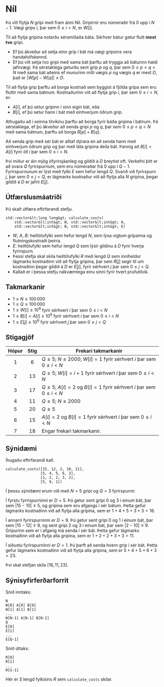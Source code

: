 # Níl

Þú vilt flytja $N$ gripi með fram ánni Níl.
Gripirnir eru númeraðir frá $0$ upp í $N - 1$.
Vægi grips $i$, þar sem $0 \leq i < N$, er $W[i]$.

Til að flytja gripina notarðu sérsmíðaða báta.
Sérhver bátur getur flutt **mest tvo** gripi.

* Ef þú ákveður að setja einn grip í bát má vægi gripsins vera handahófskennd.
* Ef þú vilt setja tvo gripi með sama bát þarftu að tryggja að báturinn haldi jafnvægi.
Þá sérstaklega geturðu sent grip $p$ og $q$, þar sem $0 \leq p < q < N$ með sama bát aðeins ef munurinn milli vægis $p$ og vægis $q$ er mest $D$, það er $|W[p] - W[q]| \leq D$.

Til að flytja grip þarftu að borga kostnað sem byggist á fjölda gripa
sem eru fluttir með sama bátnum.
Kostnaðurinn við að flytja grip $i$, þar sem $0 \leq i < N$, er:

* $A[i]$, ef þú setur gripinn í sinn eigin bát, eða
* $B[i]$, ef þú setur hann í bát með einhverjum öðrum grip.

Athugaðu að í seinna tilvikinu þarftu að borga fyrir báða gripina í bátnum.
Þá sérstaklega, ef þú ákveður að senda gripi $p$ og $q$, þar sem $0 \leq p < q < N$ með sama bátnum,
þarftu að borga $B[p] + B[q]$.

Að senda grip með sér bát er alltaf dýrara en að senda hann með einhverjum öðrum grip og þar með láta gripina deila bát.
Þannig að $B[i] < A[i]$ fyrir öll $i$ þar sem $0 \leq i < N$.

Því miður er áin mjög ófyrirsjáanleg og gildið á $D$ breytist oft.
Verkefni þitt er að svara $Q$ fyrirspurnum, sem eru númeraðar frá $0$ upp í $Q - 1$.
Fyrirspurnunum er lýst með fylki $E$ sem hefur lengd $Q$.
Svarið við fyrirspurn $j$, þar sem $0 \leq j < Q$, er lágmarks kostnaður við að flytja
alla $N$ gripina, þegar gildið á $D$ er jafnt $E[j]$.

## Útfærslusmáatriði

Þú skalt útfæra eftirfarandi stefju.

```
std::vector&lt;long long&gt; calculate_costs(
    std::vector&lt;int&gt; W, std::vector&lt;int&gt; A, 
    std::vector&lt;int&gt; B, std::vector&lt;int&gt; E)
```

* $W$, $A$, $B$: heiltölufylki sem hefur lengd $N$, sem lýsa vigtum gripanna og flutningskostnaði þeirra.
* $E$: heiltölufylki sem hefur lengd $Q$ sem lýsir gildinu á $D$ fyrir hverja fyrirspurn.
* Þessi stefja skal skila heiltölufylki $R$ með lengd $Q$ sem inniheldur lágmarks kostnaðinn
   við að flytja gripina, þar sem $R[j]$ segir til um kostnaðinn þegar gildið á $D$ er $E[j]$,
   fyrir sérhvert $j$ þar sem $0 \leq j < Q$.
* Kallað er í þessa stefju nákvæmlega einu sinni fyrir hvert prufutilvik.

## Takmarkanir

* $1 \leq N \leq 100\,000$
* $1 \leq Q \leq 100\,000$
* $1 \leq W[i] \leq 10^{9}$
   fyrir sérhvert $i$ þar sem $0 \leq i < N$
* $1 \leq B[i] < A[i] \leq 10^{9}$
   fyrir sérhvert $i$ þar sem $0 \leq i < N$
* $1 \leq E[j] \leq 10^{9}$
   fyrir sérhvert $j$ þar sem $0 \leq j < Q$

## Stigagjöf

| Hópur   | Stig   | Frekari takmarkanir |
| :-----: | :----: | ---------------------- |
| 1       | $6$    | $Q \leq 5$; $N \leq 2000$; $W[i] = 1$ fyrir sérhvert $i$ þar sem $0 \leq i < N$
| 2       | $13$   | $Q \leq 5$; $W[i] = i+1$ fyrir sérhvert $i$ þar sem $0 \leq i < N$
| 3       | $17$   | $Q \leq 5$; $A[i] = 2$ og $B[i] = 1$ fyrir sérhvert $i$ þar sem $0 \leq i < N$
| 4       | $11$   | $Q \leq 5$; $N \leq 2000$
| 5       | $20$   | $Q \leq 5$
| 6       | $15$   | $A[i] = 2$ og $B[i] = 1$ fyrir sérhvert $i$ þar sem $0 \leq i < N$
| 7       | $18$   | Engar frekari takmarkanir.

## Sýnidæmi

Íhugaðu eftirfarandi kall.

```
calculate_costs([15, 12, 2, 10, 21],
                [5, 4, 5, 6, 3],
                [1, 2, 2, 3, 2],
                [5, 9, 1])
```

Í þessu sýnidæmi erum við með $N = 5$ gripi og $Q = 3$ fyrirspurnir.

Í fyrstu fyrirspurninni er $D = 5$.
Þú getur sent gripi $0$ og $3$ í einum bát, þar sem $|15 - 10| \leq 5$, og gripina sem eru afgangs í sér bátum.
Þetta gefur lágmarks kostnaðinn við að flytja alla gripina, sem er $1 + 4 + 5 + 3 + 3 = 16$.

Í annarri fyrirspurninni er $D = 9$.
Þú getur sent gripi $0$ og $1$ í einum bát, þar sem $|15 - 12| \leq 9$, og sent gripi $2$ og $3$ í einum bát, þar sem $|2 - 10| \leq 9$.
Gripurinn sem er í afgang má senda í sér bát.
Þetta gefur lágmarks kostnaðinn við að flytja alla gripina, sem er $1 + 2 + 2 + 3 + 3 = 11$.

Í síðustu fyrirspurninni er $D = 1$.
Þú þarft að senda hvern grip í sér bát.
Þetta gefur lágmarks kostnaðinn við að flytja alla gripina, sem er $5 + 4 + 5 + 6 + 3 = 23$.

Því skal stefjan skila $[16, 11, 23]$.


## Sýnisyfirferðarforrit

Snið inntaks:

```
N
W[0] A[0] B[0]
W[1] A[1] B[1]
...
W[N-1] A[N-1] B[N-1]
Q
E[0]
E[1]
...
E[Q-1]
```

Snið úttaks:

```
R[0]
R[1]
...
R[S-1]
```

Hér er $S$ lengd fylkisins $R$ sem `calculate_costs` skilar.
